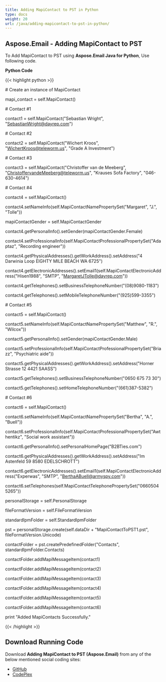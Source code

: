 ```yaml
---
title: Adding MapiContact to PST in Python
type: docs
weight: 20
url: /java/adding-mapicontact-to-pst-in-python/
---
```


## **Aspose.Email - Adding MapiContact to PST**
To Add MapiContact to PST using **Aspose.Email Java for Python**, Use following code.

**Python Code**

{{< highlight python >}}



\# Create an instance of MapiContact

mapi_contact = self.MapiContact()

\# Contact #1

contact1 = self.MapiContact("Sebastian Wright", "SebastianWright@dayrep.com")

\# Contact #2

contact2 = self.MapiContact("Wichert Kroos", "WichertKroos@teleworm.us", "Grade A Investment")

\# Contact #3

contact3 = self.MapiContact("Christoffer van de Meeberg", "ChristoffervandeMeeberg@teleworm.us", "Krauses Sofa Factory", "046-630-4614")

\# Contact #4

contact4 = self.MapiContact()

contact4.setNameInfo(self.MapiContactNamePropertySet("Margaret", "J.", "Tolle"))

mapiContactGender = self.MapiContactGender

contact4.getPersonalInfo().setGender(mapiContactGender.Female)

contact4.setProfessionalInfo(self.MapiContactProfessionalPropertySet("Adaptaz", "Recording engineer"))

contact4.getPhysicalAddresses().getWorkAddress().setAddress("4 Darwinia Loop EIGHTY MILE BEACH WA 6725")

contact4.getElectronicAddresses().setEmail1(self.MapiContactElectronicAddress("Hisen1988", "SMTP", "MargaretJTolle@dayrep.com"))

contact4.getTelephones().setBusinessTelephoneNumber("(08)9080-1183")

contact4.getTelephones().setMobileTelephoneNumber("(925)599-3355")

\# Contact #5

contact5 = self.MapiContact()

contact5.setNameInfo(self.MapiContactNamePropertySet("Matthew", "R.", "Wilcox"))

contact5.getPersonalInfo().setGender(mapiContactGender.Male)

contact5.setProfessionalInfo(self.MapiContactProfessionalPropertySet("Briazz", "Psychiatric aide"))

contact5.getPhysicalAddresses().getWorkAddress().setAddress("Horner Strasse 12 4421 SAASS")

contact5.getTelephones().setBusinessTelephoneNumber("0650 675 73 30")

contact5.getTelephones().setHomeTelephoneNumber("(661)387-5382")

\# Contact #6

contact6 = self.MapiContact()

contact6.setNameInfo(self.MapiContactNamePropertySet("Bertha", "A.", "Buell"))

contact6.setProfessionalInfo(self.MapiContactProfessionalPropertySet("Awthentikz", "Social work assistant"))

contact6.getPersonalInfo().setPersonalHomePage("B2BTies.com")

contact6.getPhysicalAddresses().getWorkAddress().setAddress("Im Astenfeld 59 8580 EDELSCHROTT")

contact6.getElectronicAddresses().setEmail1(self.MapiContactElectronicAddress("Experwas", "SMTP", "BerthaABuell@armyspy.com"))

contact6.setTelephones(self.MapiContactTelephonePropertySet("06605045265"))

personalStorage = self.PersonalStorage

fileFormatVersion = self.FileFormatVersion

standardIpmFolder = self.StandardIpmFolder

pst = personalStorage.create(self.dataDir + "MapiContactToPST1.pst", fileFormatVersion.Unicode)

contactFolder = pst.createPredefinedFolder("Contacts", standardIpmFolder.Contacts)

contactFolder.addMapiMessageItem(contact1)

contactFolder.addMapiMessageItem(contact2)

contactFolder.addMapiMessageItem(contact3)

contactFolder.addMapiMessageItem(contact4)

contactFolder.addMapiMessageItem(contact5)

contactFolder.addMapiMessageItem(contact6)

print "Added MapiContacts Successfully."

{{< /highlight >}}
## **Download Running Code**
Download **Adding MapiContact to PST (Aspose.Email)** from any of the below mentioned social coding sites:

- [GitHub](https://github.com/aspose-email/Aspose.Email-for-Java/releases/tag/Aspose.Email_Java_for_Python-v1.0)
- [CodePlex](http://asposeemailjavapython.codeplex.com/releases/)
